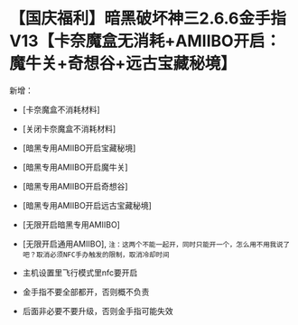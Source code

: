 # 【国庆福利】暗黑破坏神三2.6.6金手指V13【卡奈魔盒无消耗+AMIIBO开启：魔牛关+奇想谷+远古宝藏秘境】

新增：
- [卡奈魔盒不消耗材料]
- [关闭卡奈魔盒不消耗材料]
- [暗黑专用AMIIBO开启宝藏秘境]
- [暗黑专用AMIIBO开启魔牛关]
- [暗黑专用AMIIBO开启奇想谷]
- [暗黑专用AMIIBO开启远古宝藏秘境]
- [无限开启暗黑专用AMIIBO]
- [无限开启通用AMIIBO], 
`注：这两个不能一起开，同时只能开一个，怎么用不用我说了吧？取消必须NFC手办触发的限制，取消冷却时间 `

- 主机设置里飞行模式里nfc要开启
- 金手指不要全部都开，否则概不负责
- 后面非必要不要升级，否则金手指可能失效